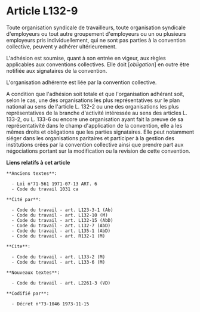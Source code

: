 # Article L132-9

Toute organisation syndicale de travailleurs, toute organisation syndicale d'employeurs ou tout autre groupement d'employeurs
ou un ou plusieurs employeurs pris individuellement, qui ne sont pas parties à la convention collective, peuvent y adhérer
ultérieurement.

L'adhésion est soumise, quant à son entrée en vigeur, aux règles applicables aux conventions collectives. Elle doit
[*obligation*] en outre être notifiée aux signataires de la convention.

L'organisation adhérente est liée par la convention collective.

A condition que l'adhésion soit totale et que l'organisation adhérant soit, selon le cas, une des organisations les plus
représentatives sur le plan national au sens de l'article L. 132-2 ou une des organisations les plus représentatives de la
branche d'activité intéressée au sens des articles L. 133-2, ou L. 133-6 ou encore une organisation ayant fait la preuve de
sa représentativité dans le champ d'application de la convention, elle a les mêmes droits et obligations que les parties
signataires. Elle peut notamment siéger dans les organisations paritaires et participer à la gestion des institutions crées
par la convention collective ainsi que prendre part aux négociations portant sur la modification ou la revision de cette
convention.

**Liens relatifs à cet article**

	**Anciens textes**:

	  - Loi n°71-561 1971-07-13 ART. 6
	  - Code du travail 1031 ca

	**Cité par**:

	  - Code du travail - art. L123-3-1 (Ab)
	  - Code du travail - art. L132-10 (M)
	  - Code du travail - art. L132-15 (AbD)
	  - Code du travail - art. L132-7 (AbD)
	  - Code du travail - art. L135-1 (AbD)
	  - Code du travail - art. R132-1 (M)

	**Cite**:

	  - Code du travail - art. L133-2 (M)
	  - Code du travail - art. L133-6 (M)

	**Nouveaux textes**:

	  - Code du travail - art. L2261-3 (VD)

	**Codifié par**:

	  - Décret n°73-1046 1973-11-15
